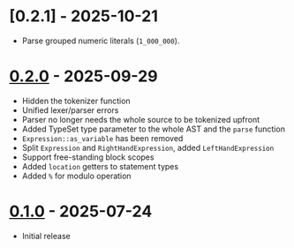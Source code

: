 # [0.2.1] - 2025-10-21

- Parse grouped numeric literals (`1_000_000`).

# [0.2.0] - 2025-09-29

- Hidden the tokenizer function
- Unified lexer/parser errors
- Parser no longer needs the whole source to be tokenized upfront
- Added TypeSet type parameter to the whole AST and the `parse` function
- `Expression::as_variable` has been removed
- Split `Expression` and `RightHandExpression`, added `LeftHandExpression`
- Support free-standing block scopes
- Added `location` getters to statement types
- Added `%` for modulo operation

# [0.1.0] - 2025-07-24

- Initial release

[0.2.0]: https://github.com/bugadani/somni/compare/somni-parser-v0.1.0...somni-parser-v0.2.0
[0.1.0]: https://github.com/bugadani/somni/releases/tag/somni-parser-v0.1.0
